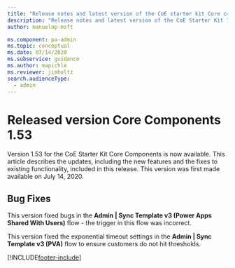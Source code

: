 ```yaml
---
title: "Release notes and latest version of the CoE starter kit Core components 1.53 | MicrosoftDocs"
description: "Release notes and latest version of the CoE Starter Kit 1.53."
author: manuelap-msft

ms.component: pa-admin
ms.topic: conceptual
ms.date: 07/14/2020
ms.subservice: guidance
ms.author: mapichle
ms.reviewer: jimholtz
search.audienceType: 
  - admin
---
```


# Released version Core Components 1.53

Version 1.53 for the CoE Starter Kit Core Components is now available. This article describes the updates, including the new features and the fixes to existing functionality, included in this release. This version was first made available on July 14, 2020.

## Bug Fixes

This version fixed bugs in the **Admin | Sync Template v3 (Power Apps Shared With Users)** flow - the trigger in this flow was incorrect.

This version fixed the exponential timeout settings in the **Admin | Sync Template v3 (PVA)** flow to ensure customers do not hit thresholds.


[!INCLUDE[footer-include](../../../includes/footer-banner.md)]
